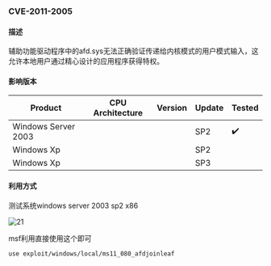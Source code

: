 ### CVE-2011-2005

#### 描述

辅助功能驱动程序中的afd.sys无法正确验证传递给内核模式的用户模式输入，这允许本地用户通过精心设计的应用程序获得特权。

#### 影响版本

| Product             | CPU Architecture | Version | Update | Tested             |
| ------------------- | ---------------- | ------- | ------ | ------------------ |
| Windows Server 2003 |                  |         | SP2    | :heavy_check_mark: |
| Windows Xp          |                  |         | SP2    |                    |
| Windows Xp          |                  |         | SP3    |                    |

#### 利用方式

测试系统windows server 2003 sp2 x86

![21](https://github.com/Ascotbe/Random-img/blob/master/WindowsKernelExploits/CVE-2011-2005_win2003_x86.gif?raw=true)

msf利用直接使用这个即可

```
use exploit/windows/local/ms11_080_afdjoinleaf
```
